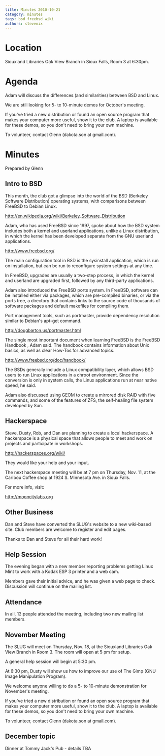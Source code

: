 ```yaml
---
title: Minutes 2010-10-21
category: minutes
tags: bsd freebsd wiki
authors: stevenix
---
```


Location
========

Siouxland Libraries Oak View Branch in Sioux Falls, Room 3 at 6:30pm.

Agenda
======

Adam will discuss the differences (and similarities) between BSD and
Linux.

We are still looking for 5- to 10-minute demos for October's meeting.

If you've tried a new distribution or found an open source program that
makes your computer more useful, show it to the club. A laptop is
available for these demos, so you don't need to bring your own machine.

To volunteer, contact Glenn (dakota.son at gmail.com).

Minutes
=======

Prepared by Glenn

Intro to BSD
------------

This month, the club got a glimpse into the world of the BSD (Berkeley
Software Distribution) operating systems, with comparisons between
FreeBSD to Debian Linux.

<http://en.wikipedia.org/wiki/Berkeley_Software_Distribution>

Adam, who has used FreeBSD since 1997, spoke about how the BSD system
includes both a kernel and userland applications, unlike a Linux
distribution, in which the kernel has been developed separate from the
GNU userland applications.

<http://www.freebsd.org/>

The main configuration tool in BSD is the sysinstall application, which
is run on installation, but can be run to reconfigure system settings at
any time.

In FreeBSD, upgrades are usually a two-step process, in which the kernel
and userland are upgraded first, followed by any third-party
applications.

Adam also introduced the FreeBSD ports system. In FreeBSD, software can
be installed either via packages, which are pre-compiled binaries, or
via the ports tree, a directory that contains links to the source code
of thousands of software packages and default makefiles for compiling
them.

Port management tools, such as portmaster, provide dependency resolution
similar to Debian's apt-get command.

<http://dougbarton.us/portmaster.html>

The single most important document when learning FreeBSD is the FreeBSD
Handbook , Adam said. The handbook contains information about Unix
basics, as well as clear How-Tos for advanced topics.

<http://www.freebsd.org/doc/handbook/>

The BSDs generally include a Linux compatibility layer, which allows BSD
users to run Linux applications in a chroot environment. Since the
conversion is only in system calls, the Linux applications run at near
native speed, he said.

Adam also discussed using GEOM to create a mirrored disk RAID with five
commands, and some of the features of ZFS, the self-healing file system
developed by Sun.

Hackerspace
-----------

Steve, Dusty, Rob, and Dan are planning to create a local hackerspace. A
hackerspace is a physical space that allows people to meet and work on
projects and participate in workshops.

<http://hackerspaces.org/wiki/>

They would like your help and your input.

The next hackerspace meeting will be at 7 pm on Thursday, Nov. 11, at
the Caribou Coffee shop at 1924 S. Minnesota Ave. in Sioux Falls.

For more info, visit:

<http://mooncitylabs.org>

Other Business
--------------

Dan and Steve have converted the SLUG's website to a new wiki-based
site. Club members are welcome to register and edit pages.

Thanks to Dan and Steve for all their hard work!

Help Session
------------

The evening began with a new member reporting problems getting Linux
Mint to work with a Kodak ESP 3 printer and a web cam.

Members gave their initial advice, and he was given a web page to check.
Discussion will continue on the mailing list.

Attendance
----------

In all, 13 people attended the meeting, including two new mailing list
members.

November Meeting
----------------

The SLUG will meet on Thursday, Nov. 18, at the Siouxland Libraries Oak
View Branch in Room 3. The room will open at 5 pm for setup.

A general help session will begin at 5:30 pm.

At 6:30 pm, Dusty will show us how to improve our use of The Gimp (GNU
Image Manipulation Program).

We welcome anyone willing to do a 5- to 10-minute demonstration for
November's meeting.

If you've tried a new distribution or found an open source program that
makes your computer more useful, show it to the club. A laptop is
available for these demos, so you don't need to bring your own machine.

To volunteer, contact Glenn (dakota.son at gmail.com).

December topic
--------------

Dinner at Tommy Jack's Pub - details TBA
